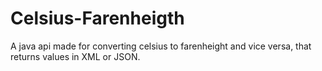 # Celsius-Farenheigth
A java api made for converting celsius to farenheight and vice versa, that returns values in XML or JSON.
